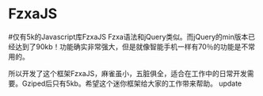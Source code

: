 FzxaJS
======
#仅有5k的Javascript库FzxaJS
Fzxa语法和jQuery类似。而jQuery的min版本已经达到了90kb！功能确实非常强大，但是就像智能手机一样有70％的功能是不常用的。

所以开发了这个框架FzxaJS，麻雀虽小，五脏俱全，适合在工作中的日常开发需要。Gziped后只有5kb。希望这个迷你框架给大家的工作带来帮助。
update
